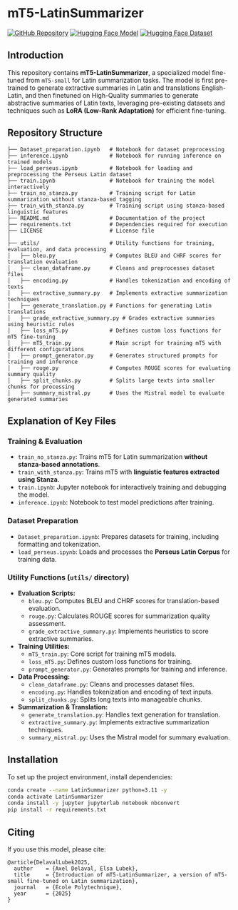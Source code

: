 # mT5-LatinSummarizer

[![GitHub Repository](https://img.shields.io/badge/GitHub-Repository-black?logo=github)](https://github.com/AxelDlv00/LatinSummarizer)  [![Hugging Face Model](https://img.shields.io/badge/Hugging%20Face-Model-blue?logo=huggingface)](https://huggingface.co/LatinNLP/LatinSummarizerModel)  [![Hugging Face Dataset](https://img.shields.io/badge/Hugging%20Face-Dataset-orange?logo=huggingface)](https://huggingface.co/datasets/LatinNLP/LatinSummarizerDataset)

## Introduction

This repository contains **mT5-LatinSummarizer**, a specialized model fine-tuned from `mT5-small` for Latin summarization tasks. The model is first pre-trained to generate extractive summaries in Latin and translations English-Latin, and then finetuned on High-Quality summaries to generate abstractive summaries of Latin texts, leveraging pre-existing datasets and techniques such as **LoRA (Low-Rank Adaptation)** for efficient fine-tuning.


## Repository Structure

```
├── Dataset_preparation.ipynb   # Notebook for dataset preprocessing
├── inference.ipynb             # Notebook for running inference on trained models
├── load_perseus.ipynb          # Notebook for loading and preprocessing the Perseus Latin dataset
├── train.ipynb                 # Notebook for training the model interactively
├── train_no_stanza.py          # Training script for Latin summarization without stanza-based tagging
├── train_with_stanza.py        # Training script using stanza-based linguistic features
├── README.md                   # Documentation of the project
├── requirements.txt            # Dependencies required for execution
├── LICENSE                     # License file
│
├── utils/                      # Utility functions for training, evaluation, and data processing
│   ├── bleu.py                 # Computes BLEU and CHRF scores for translation evaluation
│   ├── clean_dataframe.py      # Cleans and preprocesses dataset files
│   ├── encoding.py             # Handles tokenization and encoding of texts
│   ├── extractive_summary.py   # Implements extractive summarization techniques
│   ├── generate_translation.py # Functions for generating Latin translations
│   ├── grade_extractive_summary.py # Grades extractive summaries using heuristic rules
│   ├── loss_mT5.py             # Defines custom loss functions for mT5 fine-tuning
│   ├── mT5_train.py            # Main script for training mT5 with different configurations
│   ├── prompt_generator.py     # Generates structured prompts for training and inference
│   ├── rouge.py                # Computes ROUGE scores for evaluating summary quality
│   ├── split_chunks.py         # Splits large texts into smaller chunks for processing
│   ├── summary_mistral.py      # Uses the Mistral model to evaluate generated summaries
```

## Explanation of Key Files

### **Training & Evaluation**
- `train_no_stanza.py`: Trains mT5 for Latin summarization **without stanza-based annotations**.
- `train_with_stanza.py`: Trains mT5 with **linguistic features extracted using Stanza**.
- `train.ipynb`: Jupyter notebook for interactively training and debugging the model.
- `inference.ipynb`: Notebook to test model predictions after training.

### **Dataset Preparation**
- `Dataset_preparation.ipynb`: Prepares datasets for training, including formatting and tokenization.
- `load_perseus.ipynb`: Loads and processes the **Perseus Latin Corpus** for training data.

### **Utility Functions (`utils/` directory)**
- **Evaluation Scripts:**
  - `bleu.py`: Computes BLEU and CHRF scores for translation-based evaluation.
  - `rouge.py`: Calculates ROUGE scores for summarization quality assessment.
  - `grade_extractive_summary.py`: Implements heuristics to score extractive summaries.
- **Training Utilities:**
  - `mT5_train.py`: Core script for training mT5 models.
  - `loss_mT5.py`: Defines custom loss functions for training.
  - `prompt_generator.py`: Generates prompts for training and inference.
- **Data Processing:**
  - `clean_dataframe.py`: Cleans and processes dataset files.
  - `encoding.py`: Handles tokenization and encoding of text inputs.
  - `split_chunks.py`: Splits long texts into manageable chunks.
- **Summarization & Translation:**
  - `generate_translation.py`: Handles text generation for translation.
  - `extractive_summary.py`: Implements extractive summarization techniques.
  - `summary_mistral.py`: Uses the Mistral model for summary evaluation.

## Installation

To set up the project environment, install dependencies:
```sh
conda create --name LatinSummarizer python=3.11 -y
conda activate LatinSummarizer
conda install -y jupyter jupyterlab notebook nbconvert
pip install -r requirements.txt
```

## Citing
If you use this model, please cite:
```
@article{DelavalLubek2025,
  author    = {Axel Delaval, Elsa Lubek},
  title     = {Introduction of mT5-LatinSummarizer, a version of mT5-small fine-tuned on Latin summarization},
  journal   = {École Polytechnique},
  year      = {2025}
}
```
